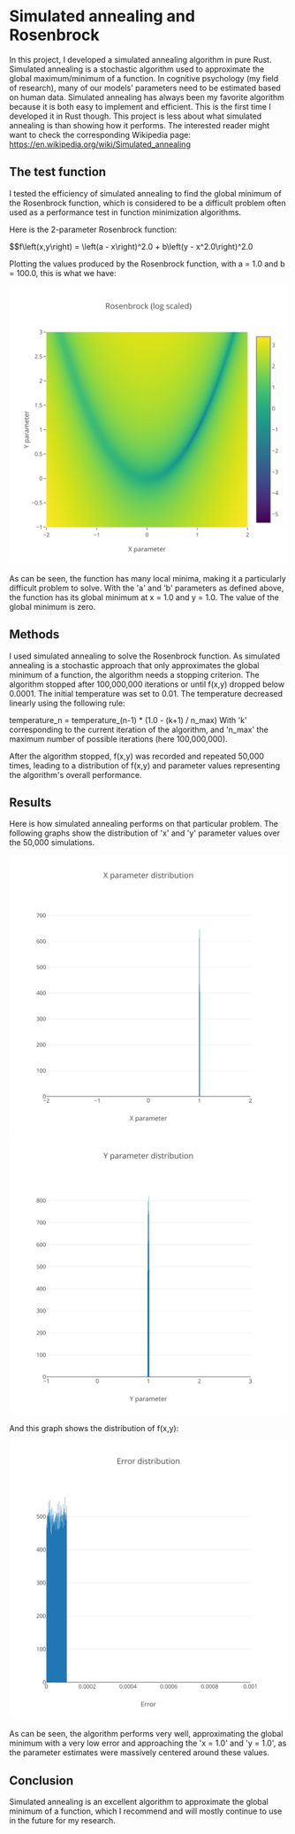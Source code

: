 # Simulated annealing and Rosenbrock

In this project, I developed a simulated annealing algorithm in pure Rust. Simulated annealing is a stochastic algorithm used to approximate the global maximum/minimum of a function. In cognitive psychology (my field of research), many of our models' parameters need to be estimated based on human data. Simulated annealing has always been my favorite algorithm because it is both easy to implement and efficient. This is the first time I developed it in Rust though. This project is less about what simulated annealing is than showing how it performs. The interested reader might want to check the corresponding Wikipedia page: https://en.wikipedia.org/wiki/Simulated_annealing

## The test function

I tested the efficiency of simulated annealing to find the global minimum of the Rosenbrock function, which is considered to be a difficult problem often used as a performance test in function minimization algorithms.

Here is the 2-parameter Rosenbrock function:

$$f\left(x,y\right) = \left(a - x\right)^2.0 + b\left(y - x^2.0\right)^2.0

Plotting the values produced by the Rosenbrock function, with a = 1.0 and b = 100.0, this is what we have:

![plot](./plots/grid_search_log.svg)

As can be seen, the function has many local minima, making it a particularly difficult problem to solve. With the 'a' and 'b' parameters as defined above, the function has its global minimum at x = 1.0 and y = 1.0. The value of the global minimum is zero.

## Methods

I used simulated annealing to solve the Rosenbrock function. As simulated annealing is a stochastic approach that only approximates the global minimum of a function, the algorithm needs a stopping criterion. The algorithm stopped after 100,000,000 iterations or until f(x,y) dropped below 0.0001. The initial temperature was set to 0.01. The temperature decreased linearly using the following rule:

temperature_n = temperature_(n-1) * (1.0 - (k+1) / n_max)
With 'k' corresponding to the current iteration of the algorithm, and 'n_max' the maximum number of possible iterations (here 100,000,000).

After the algorithm stopped, f(x,y) was recorded and repeated 50,000 times, leading to a distribution of f(x,y) and parameter values representing the algorithm's overall performance.

## Results

Here is how simulated annealing performs on that particular problem. The following graphs show the distribution of 'x' and 'y' parameter values over the 50,000 simulations.

![plot](./plots/x_distribution.svg) ![plot](./plots/y_distribution.svg)

And this graph shows the distribution of f(x,y):

![plot](./plots/error_distribution.svg) 

As can be seen, the algorithm performs very well, approximating the global minimum with a very low error and approaching the 'x = 1.0' and 'y = 1.0', as the parameter estimates were massively centered around these values.

## Conclusion

Simulated annealing is an excellent algorithm to approximate the global minimum of a function, which I recommend and will mostly continue to use in the future for my research.


